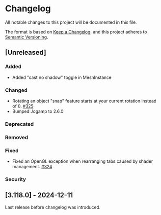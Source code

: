 # Changelog

All notable changes to this project will be documented in this file.

The format is based on [Keep a Changelog](https://keepachangelog.com/en/1.1.0/),
and this project adheres to [Semantic Versioning](https://semver.org/spec/v2.0.0.html).

## [Unreleased]

### Added
- Added "cast no shadow" toggle in MeshInstance
### Changed
- Rotating an object "snap" feature starts at your current rotation instead of 0. [#325](https://github.com/MarginallyClever/Robot-Overlord-App/issues/325)
- Bumped Jogamp to 2.6.0
### Deprecated
### Removed
### Fixed
- Fixed an OpenGL exception when rearranging tabs caused by shader management. [#324](https://github.com/MarginallyClever/Robot-Overlord-App/issues/324)
### Security

## [3.118.0] - 2024-12-11

Last release before changelog was introduced.